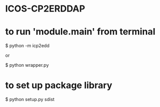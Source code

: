 # ICOS-CP2ERDDAP


# to run 'module.main' from terminal
$ python -m icp2edd

or

$ python wrapper.py

# to set up package library
$ python setup.py sdist
